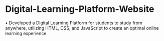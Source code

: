 # Digital-Learning-Platform-Website
• Developed a Digital Learning Platform for students to study from anywhere, utilizing HTML, CSS, and JavaScript to create an optimal online learning experience
